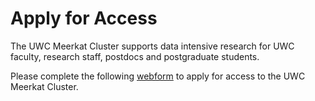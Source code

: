 # Apply for Access

The UWC Meerkat Cluster supports data intensive research for UWC faculty, research staff, postdocs and postgraduate students.

Please complete the following [webform](https://docs.google.com/forms/d/e/1FAIpQLSe-fgPbGS_-TnqfKVXwqHbFlCAST5tlvtuunNQ8kO7TX3K6yg/viewform) to apply for access to the UWC Meerkat Cluster.
